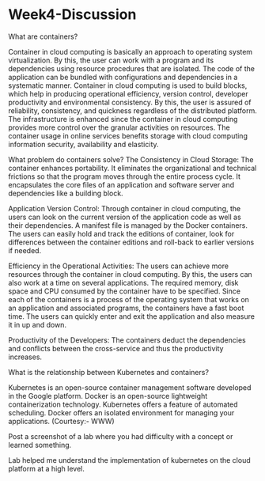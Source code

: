 # Week4-Discussion

What are containers?

Container in cloud computing is basically an approach to operating system virtualization. By this, the user can work with a program and its dependencies
using resource procedures that are isolated. The code of the application can be bundled with configurations and dependencies in a systematic manner.
Container in cloud computing is used to build blocks, which help in producing operational efficiency, version control, developer productivity and
environmental consistency. By this, the user is assured of reliability, consistency, and quickness regardless of the distributed platform. The infrastructure
is enhanced since the container in cloud computing provides more control over the granular activities on resources. The container usage in online services
benefits storage with cloud computing information security, availability and elasticity.


What problem do containers solve?
The Consistency in Cloud Storage: The container enhances portability. It eliminates the organizational and technical frictions so that the program moves through
the entire process cycle. It encapsulates the core files of an application and software server and dependencies like a building block.

Application Version Control: Through container in cloud computing, the users can look on the current version of the application code as well as their dependencies.
A manifest file is managed by the Docker containers. The users can easily hold and track the editions of container, look for differences between the container editions
and roll-back to earlier versions if needed.

Efficiency in the Operational Activities: The users can achieve more resources through the container in cloud computing. By this, the users can also work at a time on
several applications. The required memory, disk space and CPU consumed by the container have to be specified. Since each of the containers is a process of the operating
system that works on an application and associated programs, the containers have a fast boot time. The users can quickly enter and exit the application and also measure
it in up and down.

Productivity of the Developers: The containers deduct the dependencies and conflicts between the cross-service and thus the productivity increases.


What is the relationship between Kubernetes and containers?

Kubernetes is an open-source container management software developed in the Google platform. Docker is an open-source lightweight containerization technology. Kubernetes offers a feature of automated scheduling. Docker offers an isolated environment for managing your applications. (Courtesy:- WWW)

Post a screenshot of a lab where you had difficulty with a concept or learned something.

Lab helped me understand the implementation of kubernetes on the cloud platform at a high level.
